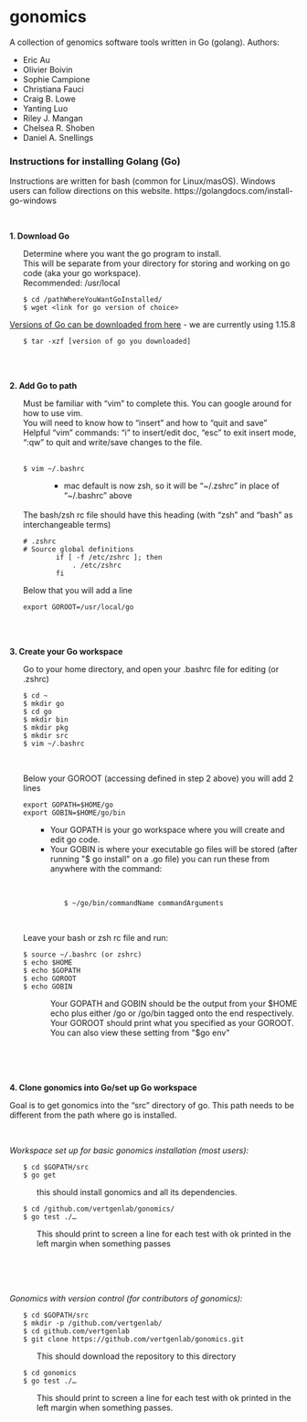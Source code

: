 # gonomics
A collection of genomics software tools written in Go (golang).
Authors:
* Eric Au
* Olivier Boivin
* Sophie Campione
* Christiana Fauci
* Craig B. Lowe
* Yanting Luo
* Riley J. Mangan
* Chelsea R. Shoben
* Daniel A. Snellings





### Instructions for installing Golang (Go)

<p>Instructions are written for bash (common for Linux/masOS). Windows users can follow directions on this website. https://golangdocs.com/install-go-windows </p>
<br>

**1. Download Go**

<ul>
    Determine where you want the go program to install. <br> 
    This will be separate from your directory for storing and working on go code (aka your go workspace). <br>
    Recommended: /usr/local <br>


    $ cd /pathWhereYouWantGoInstalled/
    $ wget <link for go version of choice> 
        
</ul>

[Versions of Go can be downloaded from here](https://golang.org/dl/)   - we are currently using 1.15.8

<ul>
        
    $ tar -xzf [version of go you downloaded]
</ul>
<br>
<br>

**2. Add Go to path <br>**

<ul>
Must be familiar with “vim” to complete this. You can google around for how to use vim.<br> You will need to know how to “insert” and how to “quit and save”<br>
Helpful “vim” commands: “i” to insert/edit doc, “esc” to exit insert mode, “:qw” to quit and write/save changes to the file. <br>
<br>

    $ vim ~/.bashrc
            
<ul>
<ul>
<ul>
<li>mac default is now zsh, so it will be “~/.zshrc” in place of “~/.bashrc” above <br>
<br>
</ul>
</ul>
</ul>
The bash/zsh rc file should have this heading (with “zsh” and “bash” as interchangeable terms)


    # .zshrc
    # Source global definitions
            if [ -f /etc/zshrc ]; then
                . /etc/zshrc
            fi
<ul>
</ul>
Below that you will add a line 


    export GOROOT=/usr/local/go



</ul>
<br>
<br>

**3. Create your Go workspace**

<ul>
Go to your home directory, and open your .bashrc file for editing (or .zshrc)


    $ cd ~
    $ mkdir go
    $ cd go
    $ mkdir bin
    $ mkdir pkg
    $ mkdir src
    $ vim ~/.bashrc 
<br>
</ul>

<ul>
Below your GOROOT (accessing defined in step 2 above) you will add 2 lines


    export GOPATH=$HOME/go
    export GOBIN=$HOME/go/bin
 

<ul>
<ul>
<li>Your GOPATH is your go workspace where you will create and edit go code. </li>
<li>Your GOBIN is where your executable go files will be stored (after running "$ go install" on a .go file) you can run these from anywhere with the command:</li>
<ul>

<br>

    $ ~/go/bin/commandName commandArguments
    
</ul>    
</ul>
</ul>
</ul>
<br>

<ul>
Leave your bash or zsh rc file and run:

    $ source ~/.bashrc (or zshrc)
    $ echo $HOME
    $ echo $GOPATH
    $ echo GOROOT
    $ echo GOBIN

<ul>
<ul>
Your GOPATH and GOBIN should be the output from your $HOME echo plus either /go or /go/bin tagged onto the end respectively. <br>
Your GOROOT should print what you specified as your GOROOT. <br>
You can also view these setting from "$go env"
</ul>
</ul>
</ul>
<br>
<br>
<br>

**4. Clone gonomics into Go/set up Go workspace**


Goal is to  get gonomics into the “src” directory of go. This path needs to be different from the path where go is installed. 

<br>

*Workspace set up for basic gonomics installation (most users):*
<ul>

    $ cd $GOPATH/src
    $ go get
<ul>

   
    
this should install gonomics and all its dependencies. 
</ul>

    
    
    $ cd /github.com/vertgenlab/gonomics/ 
    $ go test ./…
<ul>
This should print to screen a line for each test with ok printed in the left margin when something passes
</ul>
</ul>
<br>
<br>
<br>

*Gonomics with version control (for contributors of gonomics):*
<ul>

    $ cd $GOPATH/src
    $ mkdir -p /github.com/vertgenlab/
    $ cd github.com/vertgenlab
    $ git clone https://github.com/vertgenlab/gonomics.git
<ul>
This should download the repository to this directory
</ul>

    $ cd gonomics
    $ go test ./…
<ul>
This should print to screen a line for each test with ok printed in the left margin when something passes.
</ul>
<br>
<br>
<br>
<br>
<br>







